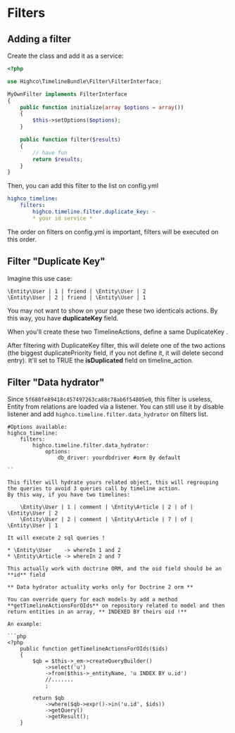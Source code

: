 # Filters

## Adding a filter

Create the class and add it as a service:

```php
<?php

use Highco\TimelineBundle\Filter\FilterInterface;

MyOwnFilter implements FilterInterface
{
    public function initialize(array $options = array())
    {
        $this->setOptions($options);
    }

	public function filter($results)
	{
		// have fun
		return $results;
	}
}
```

Then, you can add this filter to the list on config.yml

```yaml
highco_timeline:
	filters:
		highco.timeline.filter.duplicate_key: ~
		* your id service *
```

The order on filters on config.yml is important, filters will be executed on this order.

## Filter "Duplicate Key"

Imagine this use case:

    \Entity\User | 1 | friend | \Entity\User | 2
    \Entity\User | 2 | friend | \Entity\User | 1

You may not want to show on your page these two identicals actions. By this way, you have **duplicateKey** field.

When you'll create these two TimelineActions, define a same DuplicateKey .

After filtering with DuplicateKey filter, this will delete one of the two actions (the biggest duplicatePriority field, if you not define it, it will delete second entry).
It'll set to TRUE the **isDuplicated** field on timeline_action.

## Filter "Data hydrator"

Since `5f680fe89418c457497263ca88c78ab6f54805e0`, this filter is useless, Entity from relations are loaded via a listener.
You can still use it by disable listener and add `highco.timeline.filter.data_hydrator` on filters list.

```
#Options available:
highco_timeline:
	filters:
		highco.timeline.filter.data_hydrator:
            options:
                db_driver: yourdbdriver #orm By default

``

This filter will hydrate yours related object, this will regrouping the queries to avoid 3 queries call by timeline action.
By this way, if you have two timelines:

    \Entity\User | 1 | comment | \Entity\Article | 2 | of | \Entity\User | 2
    \Entity\User | 2 | comment | \Entity\Article | 7 | of | \Entity\User | 1

It will execute 2 sql queries !

* \Entity\User    -> whereIn 1 and 2
* \Entity\Article -> whereIn 2 and 7

This actually work with doctrine ORM, and the oid field should be an **id** field

** Data hydrator actuality works only for Doctrine 2 orm **

You can override query for each models by add a method **getTimelineActionsForOIds** on repository related to model and then return entities in an array, ** INDEXED BY theirs oid !**

An example:

```php
<?php
    public function getTimelineActionsForOIds($ids)
    {
        $qb = $this->_em->createQueryBuilder()
            ->select('u')
            ->from($this->_entityName, 'u INDEX BY u.id')
            //.......
            ;

        return $qb
            ->where($qb->expr()->in('u.id', $ids))
            ->getQuery()
            ->getResult();
    }
```
